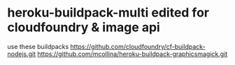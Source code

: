 # heroku-buildpack-multi edited for cloudfoundry & image api


use these buildpacks
                   https://github.com/cloudfoundry/cf-buildpack-nodejs.git
                  https://github.com/mcollina/heroku-buildpack-graphicsmagick.git

